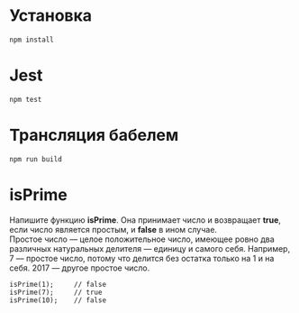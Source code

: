 # Установка
`npm install`
# Jest
`npm test`
# Трансляция бабелем
`npm run build`
# isPrime
Напишите функцию **isPrime**. Она принимает число и возвращает **true**, если число является простым, и **false** в ином случае.  
Простое число — целое положительное число, имеющее ровно два различных натуральных делителя — единицу и самого себя. Например, 7 — простое число, потому что делится без остатка только на 1 и на себя. 2017 — другое простое число.
```
isPrime(1);     // false
isPrime(7);     // true
isPrime(10);    // false
```